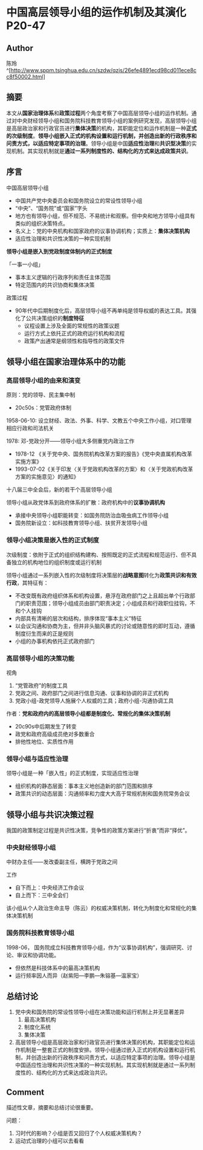 # 中国高层领导小组的运作机制及其演化 P20-47

## Author

陈玲^[http://www.sppm.tsinghua.edu.cn/szdw/qzjs/26efe4891ecd98cd011ece8cc8f50002.html]

## 摘要

本文从**国家治理体系**和**政策过程**两个角度考察了中国高层领导小组的运作机制。通过对中央财经领导小组和国务院科技教育领导小组的案例研究发现，高层领导小组是高层政治家和行政官员进行**集体决策**的机构，其职能定位和运作机制是一种**正式的次级制度**。**领导小组嵌入正式的机构设置和运行机制，并创造出新的行政秩序和问责方式，以适应特定事项的治理**。领导小组是中国**适应性治理**和**共识型决策**的实现机制。其实现机制就是**通过一系列制度性的、结构化的方式来达成政策共识**。

## 序言

中国高层领导小组

* 中国共产党中央委员会和国务院设立的常设性领导小组
* “中央”、“国务院”或“国家”字头
* 地方也有领导小组，但不规范、不易统计和观察。但中央和地方领导小组具有类似的组织决策特点。
* 名义上：党的中央机构和国家政府的议事协调机构；实质上：**集体决策机构**
* 适应性治理和共识性决策的一种实现机制

**领导小组是嵌入到党政制度体制内的正式制度**

「一事一小组」

* 事本主义逻辑的行政序列和责任主体范围
* 特定范围内的共识协商和集体决策

政策过程

* 90年代中后期制度化后，高层领导小组不再单纯是领导权威的表达工具。其强化了公共决策组织的**制度特征**
  * 议程设置上涉及全面的常规性的政策议题
  * 运行方式上依托正式的政府运行机构和流程
  * 政策产出通常是纲领性和指导性的政策文件

## 领导小组在国家治理体系中的功能

### 高层领导小组的由来和演变

原则：党的领导、民主集中制

* 20c50s：党管政府体制

1958-06-10: 设立财经、政法、外事、科学、文教五个中央工作小组，对口管理相应行政和司法机关

1978: 邓-党政分开——领导小组大多侧重党内政治工作

* 1978-12 《关于党中央、国务院机构改革方案的报告》《党中央直属机构改革实施方案》
* 1993-07-02《关于印发〈关于党政机构改革的方案〉和〈关于党政机构改革方案的实施意见〉的通知》

十八届三中全会后，新的若干个高层领导小组

领导小组从政党体系到政府体系的扩散：政府机构中的**议事协调机构**

* 承接中央领导小组职能转变：如国务院防治血吸虫病工作领导小组
* 国务院新设立：如科技教育领导小组、扶贫开发领导小组

### 领导小组决策是嵌入性的正式制度

次级制度：依附于正式的组织结构建构、按照既定的正式流程和规范运行、但不具备独立的机构地位的组织制度或运行机制

领导小组通过一系列嵌入性的次级制度将决策层的**战略意图**转化为**政策共识和有效行政**，其特征有：

* 不改变既有政府组织体系和机构设置，悬浮在政府部门之上且超出单个行政部门的职责范围；领导小组成员由部门职责决定；小组成员和行政职位挂钩，不和个人挂钩
* 内部具有清晰的层次和结构，排序体现“事本主义”特征
* 以会议沟通和协商为主，但并非头脑风暴式的讨论或随意性的即时互动，遵循制度衍生而来的正是规则
* 小组的办事机构依托正式政府部门

### 高层领导小组的决策功能

视角

1. “党管政府”的制度工具
2. 党政之间、政府部门之间进行信息沟通、议事和协调的非正式机构
3. 党政小组-政党领导人施展个人权威的工具；政府小组-沟通协调工具

作者：**党和政府内的高层领导小组都是制度化、常规化的集体决策机制**

* 20c90s中后期发生了转变
* 政党和政府高级成员绝对多数重合
* 排他性地位、实质性作用

### 领导小组与适应性治理

领导小组是一种「嵌入性」的正式制度，实现适应性治理

* 组织机构的静态层面：事本主义地创造新的部门范围和排序
* 政策共识的动态层面：沟通频率和力度大大高于常规机制和国务院常务会议

## 领导小组与共识决策过程

我国的政策制定过程是共识性决策，竞争性的政策方案进行“折衷”而非“择优”。

### 中央财经领导小组

中财办主任——发改委副主任，横跨于党政之间

工作

* 自下而上：中央经济工作会议
* 自上而下：三中全会们

该小组从个人政治生命主导（陈云）的权威决策机制，转化为制度化和常规化的集体决策机制

### 国务院科技教育领导小组

1998-06， 国务院成立科技教育领导小组，作为“议事协调机构”，强调研究、讨论、审议和协调功能。

* 但依然是科技体系中的最高决策机构
* 运行频率因人而异（赵紫阳—李鹏—朱镕基—温家宝）

## 总结讨论

1. 党中央和国务院的常设性领导小组在决策功能和运行机制上并无显著差异
   1. 最高决策机构
   2. 制度化系统
   3. 集体决策
2. 高层领导小组是高层政治家和行政官员进行集体决策的机构，其职能定位和运作机制是一整套正式的制度安排。领导小组通过嵌入正式的机构设置和运行机制，并创造出新的行政秩序和问责方式，以适应特定事项的治理。领导小组是中国适应性治理和共识性决策的一种实现机制。其实现机制就是通过一系列制度性的、结构化的方式来达成政治共识。

## Comment

描述性文章，摘要和总结讨论很重要。

问题：

  1. 习时代的影响？小组是否又回归了个人权威决策机构？
  1. 运动式治理的小组可以去看看